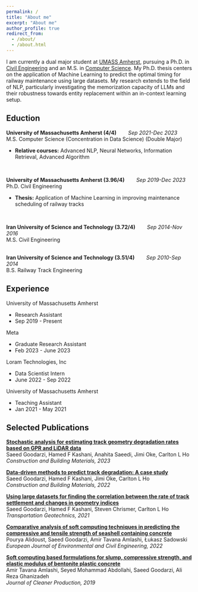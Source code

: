 ```yaml
---
permalink: /
title: "About me"
excerpt: "About me"
author_profile: true
redirect_from: 
  - /about/
  - /about.html
---
```


I am currently a dual major student at [UMASS Amherst](https://www.umass.edu/), pursuing a Ph.D. in [Civil Engineering](https://www.umass.edu/engineering/academics/departments/civil-and-environmental-engineering) and an M.S. in [Computer Science](https://www.cics.umass.edu/). My Ph.D. thesis centers on the application of Machine Learning to predict the optimal timing for railway maintenance using large datasets. My research extends to the field of NLP, particularly investigating the memorization capacity of LLMs and their robustness towards entity replacement within an in-context learning setup.

## Eduction
**University of Massachusetts Amherst (4/4)**  &nbsp;&nbsp;&nbsp;&nbsp;&nbsp;&nbsp; *Sep 2021-Dec 2023*<br>
M.S. Computer Science (Concentration in Data Science) (Double Major)<br>
- **Relative courses:** Advanced NLP, Neural Networks, Information Retrieval, Advanced Algorithm

<br>

**University of Massachusetts Amherst (3.96/4)**  &nbsp;&nbsp;&nbsp;&nbsp;&nbsp;&nbsp; *Sep 2019-Dec 2023*<br>
Ph.D. Civil Engineering<br>
- **Thesis:** Application of Machine Learning in improving maintenance scheduling of railway tracks

<br>

**Iran University of Science and Technology (3.72/4)**  &nbsp;&nbsp;&nbsp;&nbsp;&nbsp;&nbsp; *Sep 2014-Nov 2016*<br>
M.S. Civil Engineering<br>
<br>

**Iran University of Science and Technology (3.51/4)**  &nbsp;&nbsp;&nbsp;&nbsp;&nbsp;&nbsp; *Sep 2010-Sep 2014*<br>
B.S. Railway Track Engineering

## Experience
University of Massachusetts Amherst
- Research Assistant
- Sep 2019 - Present

Meta
- Graduate Research Assistant
- Feb 2023 - June 2023

Loram Technologies, Inc 
- Data Scientist Intern
- June 2022 - Sep 2022

University of Massachusetts Amherst
- Teaching Assistant
- Jan 2021 - May 2021

## Selected Publications
[**Stochastic analysis for estimating track geometry degradation rates based on GPR and LiDAR data**](https://www.sciencedirect.com/science/article/pii/S0950061823003021) <br>
Saeed Goodarzi, Hamed F Kashani, Anahita Saeedi, Jimi Oke, Carlton L Ho <br>
*Construction and Building Materials, 2023*


[**Data-driven methods to predict track degradation: A case study**](https://www.sciencedirect.com/science/article/pii/S095006182201830X) <br>
Saeed Goodarzi, Hamed F Kashani, Jimi Oke, Carlton L Ho <br>
*Construction and Building Materials, 2022*

[**Using large datasets for finding the correlation between the rate of track settlement and changes in geometry indices**](https://www.sciencedirect.com/science/article/pii/S2214391221001550) <br>
Saeed Goodarzi, Hamed F Kashani, Steven Chrismer, Carlton L Ho <br>
*Transportation Geotechnics, 2021*

[**Comparative analysis of soft computing techniques in predicting the compressive and tensile strength of seashell containing concrete**](https://www.sciencedirect.com/science/article/pii/S2214391221001550) <br>
Pourya Alidoust, Saeed Goodarzi, Amir Tavana Amlashi, Łukasz Sadowski <br>
*European Journal of Environmental and Civil Engineering, 2022*

[**Soft computing based formulations for slump, compressive strength, and elastic modulus of bentonite plastic concrete**](https://www.sciencedirect.com/science/article/pii/S0959652619316944) <br>
Amir Tavana Amlashi, Seyed Mohammad Abdollahi, Saeed Goodarzi, Ali Reza Ghanizadeh <br>
*Journal of Cleaner Production, 2019*


